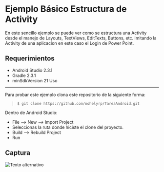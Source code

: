 # Ejemplo Básico Estructura de Activity

En este sencillo ejemplo se puede ver como se estructura una Activity desde el manejo de Layouts, TextViews,
EditTexts, Buttons, etc. Imitando la Activity de una aplicacion en este caso el Login de Power Point.

## Requerimientos

  * Android Studio 2.3.1
  * Gradle 2.3.1
  * minSdkVersion 21
 Uso
 -------

Para probar este ejemplo clona este repositorio de la siguiente forma:
>
>     $ git clone https://github.com/nohelyrp/TareaAndroid.git

Dentro de Android Studio:

* File --> New --> Import Project
* Seleccionas la ruta donde hiciste el clone del proyecto.
* Build --> Rebuild Project
* Run

Captura
-----------
![Texto alternativo](/android/tarea_Activity/TareaActivity1Captura.jpg "Captura")

